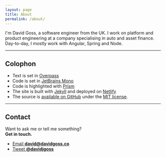 ```yaml
---
layout: page
title: About
permalink: /about/
---
```


I'm David Goss, a software engineer from the UK. I work on platform and product engineering at a company specialising in auto and asset finance. Day-to-day, I mostly work with Angular, Spring and Node.

- - -

## Colophon

- Text is set in [Overpass](http://overpassfont.org/)
- Code is set in [JetBrains Mono](https://www.jetbrains.com/lp/mono/)
- Code is highlighted with [Prism](http://prismjs.com/)
- The site is built with [Jekyll](http://jekyllrb.com) and deployed on [Netlify](https://www.netlify.com/)
- The source is [available on GitHub](https://github.com/davidjgoss/davidjgoss.co) under the [MIT license](https://opensource.org/licenses/MIT).

- - - 

## Contact

Want to ask me or tell me something?<br/>
**Get in touch.**

- [Email **david@davidgoss.co**](mailto:david@davidgoss.co)
- [Tweet **@davidjgoss**](https://twitter.com/intent/tweet?text=@davidjgoss)
